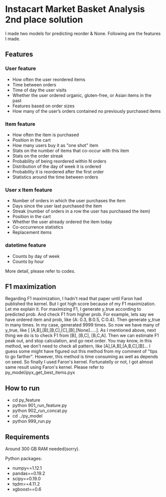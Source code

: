 # Instacart Market Basket Analysis 2nd place solution

I made two models for predicting reorder & None.
Following are the features I made.

## Features
### User feature
* How often the user reordered items
* Time between orders
* Time of day the user visits
* Whether the user ordered organic, gluten-free, or Asian items in the past
* Features based on order sizes
* How many of the user’s orders contained no previously purchased items

### Item feature
* How often the item is purchased
* Position in the cart
* How many users buy it as "one shot" item
* Stats on the number of items that co-occur with this item
* Stats on the order streak
* Probability of being reordered within N orders
* Distribution of the day of week it is ordered
* Probability it is reordered after the first order
* Statistics around the time between orders

### User x Item feature
* Number of orders in which the user purchases the item
* Days since the user last purchased the item
* Streak (number of orders in a row the user has purchased the item)
* Position in the cart
* Whether the user already ordered the item today
* Co-occurrence statistics
* Replacement items

### datetime feature
* Counts by day of week
* Counts by hour

More detail, please refer to codes.

## F1 maximization
Regarding F1 maximization, I hadn't read that paper until Faron had published the kernel. But I got high score because of my F1 maximization.
Let me explain it.
For maximizing F1, I generate y_true according to predicted prob. And check F1 from higher prob.
For example, lets say we have ordered item and prob, like {A: 0.3, B:0.5, C:0.4}. Then generate y_true in many times. In my case, generated 9999 times.
So now we have many of y_true, like [ [A,B],[B],[B,C],[C],[B],[None].....].
As I mentioned above, next thing we do is to check F1 from [B], [B,C], [B,C,A]. Then we can estimate F1 peak out, and stop calculation, and go next order.
You may know, in this method, we don't need to check all pattern, like [A],[A,B],[A,B,C],[B]...
I guess some might have figured out this method from my comment of "tips to go farther".
However, this method is time consuming as well as depends on seed. So finally I used Faron's kernel. 
Fortunatelly or not, I got almost same result using Faron's kernel.
Please refer to py_model/pyx_get_best_items.pyx

## How to run
* cd py_feature
* python 901_run_feature.py
* python 902_run_concat.py
* cd ../py_model
* python 999_run.py

## Requirements
Around 300 GB RAM needed(sorry).

Python packages:
- numpy==1.12.1
- pandas==0.19.2
- scipy==0.19.0
- tqdm==4.11.2
- xgboost==0.6
